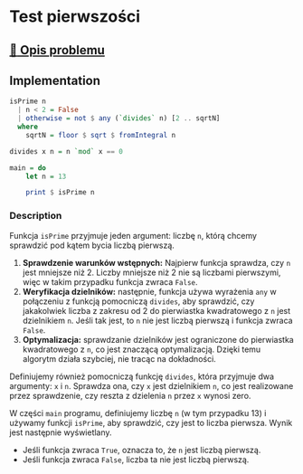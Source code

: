 # Test pierwszości

## [:link: Opis problemu](../../../../algorithms/integers/prime-test.md)

## Implementation

```haskell linenums="1"
isPrime n
  | n < 2 = False
  | otherwise = not $ any (`divides` n) [2 .. sqrtN]
  where
    sqrtN = floor $ sqrt $ fromIntegral n

divides x n = n `mod` x == 0

main = do
    let n = 13

    print $ isPrime n
```

### Description

Funkcja `isPrime` przyjmuje jeden argument: liczbę `n`, którą chcemy sprawdzić pod kątem bycia liczbą pierwszą.

1. **Sprawdzenie warunków wstępnych:** Najpierw funkcja sprawdza, czy `n` jest mniejsze niż 2. Liczby mniejsze niż 2 nie są liczbami pierwszymi, więc w takim przypadku funkcja zwraca `False`.
2. **Weryfikacja dzielników:** następnie, funkcja używa wyrażenia `any` w połączeniu z funkcją pomocniczą `divides`, aby sprawdzić, czy jakakolwiek liczba z zakresu od 2 do pierwiastka kwadratowego z `n` jest dzielnikiem `n`. Jeśli tak jest, to `n` nie jest liczbą pierwszą i funkcja zwraca `False`.
3. **Optymalizacja:** sprawdzanie dzielników jest ograniczone do pierwiastka kwadratowego z `n`, co jest znaczącą optymalizacją. Dzięki temu algorytm działa szybciej, nie tracąc na dokładności.

Definiujemy również pomocniczą funkcję `divides`, która przyjmuje dwa argumenty: `x` i `n`. Sprawdza ona, czy `x` jest dzielnikiem `n`, co jest realizowane przez sprawdzenie, czy reszta z dzielenia `n` przez `x` wynosi zero.

W części `main` programu, definiujemy liczbę `n` (w tym przypadku 13) i używamy funkcji `isPrime`, aby sprawdzić, czy jest to liczba pierwsza. Wynik jest następnie wyświetlany.

- Jeśli funkcja zwraca `True`, oznacza to, że `n` jest liczbą pierwszą.
- Jeśli funkcja zwraca `False`, liczba ta nie jest liczbą pierwszą.

